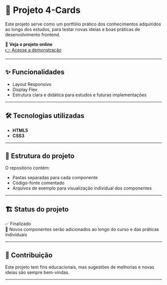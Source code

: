 # 🚀 Projeto 4-Cards

Este projeto serve como um portfólio prático dos conhecimentos adquiridos ao longo dos estudos, para testar novas ideias e boas práticas de desenvolvimento frontend.

🔗 **Veja o projeto online**  
[👉 Acesse a demonstração](https://biellzindev.github.io/4-Cards/)

---

## ✨ Funcionalidades

- Layout Responsivo
- Display Flex
- Estrutura clara e didática para estudos e futuras implementações

---

## 🛠️ Tecnologias utilizadas

- **HTML5**
- **CSS3**

---

## 📂 Estrutura do projeto

O repositório contém:
- Pastas separadas para cada componente
- Código-fonte comentado
- Arquivos de exemplo para visualização individual dos componentes

---

## 🏗️ Status do projeto

✅ Finalizado  
🔄 Novos componentes serão adicionados ao longo do curso e das práticas individuais

---

## 🤝 Contribuição

Este projeto tem fins educacionais, mas sugestões de melhorias e novas ideias são sempre bem-vindas.

---

